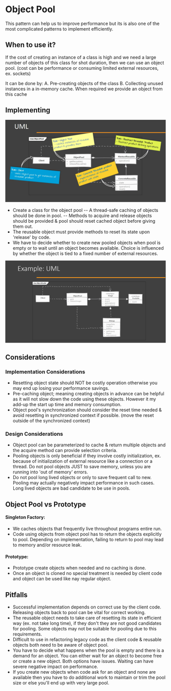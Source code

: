 # Object Pool

This pattern can help us to improve performance but its is also one of the most complicated patterns to implement efficiently.

## When to use it?

If the cost of creating an instance of a class is high and we need a large number of objects of this class for shot duration, then we can use an object pool. (cost can be performance or consuming limited external resources, ex. sockets)

It can be done by:
A. Pre-creating objects of the class
B. Collecting unused instances in a in-memory cache. When required we provide an object from this cache

## Implementing

![objectPoolUml](./objectPool-01.png)

- Create a class for the object pool
    -- A thread-safe caching of objects should be done in pool.
    -- Methods to acquire and release objects should be provided & pool should reset cached object before giving them out.
- The reusable object must provide methods to reset its state upon 'release' by code.
- We have to decide whether to create new pooled objects when pool is empty or to wait until an object becomes available. Choice is influenced by whether the object is tied to a fixed number of external resources.

![objectPoolUmlExample](./objectPool-02.png)

## Considerations

### Implementation Considerations
- Resetting object state should NOT be costly operation otherwise you may end up losing your performance savings.
- Pre-caching object; meaning creating objects in advance can be helpful as it will not slow down the code using these objects. However it my add-up the start up time and memory consumption.
- Object pool's synchronization should consider the reset time needed & avoid resetting in synchronized context if possible. (move the reset outside of the synchronized context)

### Design Considerations
- Object pool can be parameterized to cache & return multiple objects and the acquire method can provide selection criteria.
- Pooling objects is only beneficial if they involve costly initialization, ex. because of initialization of external resource like a connection or a thread. Do not pool objects JUST to save memory, unless you are running into 'out of memory' errors.
- Do not pool long lived objects or only to save frequent call to new. Pooling may actually negatively impact performance in such cases. Long lived objects are bad candidate to be use in pools.

## Object Pool vs Prototype

#### Singleton Factory:

- We caches objects that frequently live throughout programs entire run.
- Code using objects from object pool has to return the objects explicitly to pool. Depending on implementation, failing to return to pool may lead to memory and/or resource leak.

#### Prototype:

- Prototype create objects when needed and no caching is done.
- Once an object is cloned no special treatment is needed by client code and object can be used like nay regular object.

## Pitfalls

- Successful implementation depends on correct use by the client code. Releasing objects back to pool can be vital for correct working.
- The reusable object needs to take care of resetting its state in efficient way (ex. not take long time), if they don't they are not good candidates for pooling. Some objects may not be suitable for pooling due to this requirements.
- Difficult to use in refactoring legacy code as the client code & reusable objects both need to be aware of object pool.
- You have to decide what happens when the pool is empty and there is a demand for an object. You can either wait for an object to become free or create a new object. Both options have issues. Waiting can have severe negative impact on performance.
- If you create new objects when code ask for an object and none are available then you have to do additional work to maintain or trim the pool size or else you'll end up with very large pool.
